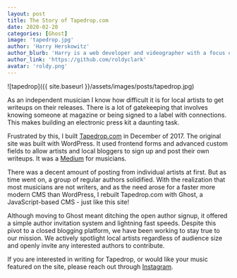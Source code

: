 ```yaml
---
layout: post
title: The Story of Tapedrop.com
date: 2020-02-20
categories: [Ghost]
image: 'tapedrop.jpg'
author: 'Harry Herskowitz'
author_blurb: 'Harry is a web developer and videographer with a focus on using technology to empower local artists and communities'
author_link: 'https://github.com/roldyclark'
avatar: 'roldy.png'
---
```


![tapedrop]({{ site.baseurl }}/assets/images/posts/tapedrop.jpg)

As an independent musician I know how difficult it is for local artists to get writeups on their releases. There is a lot of gatekeeping that involves knowing someone at magazine or being signed to a label with connections. This makes building an electronic press kit a daunting task.

Frustrated by this, I built [Tapedrop.com](https://tapedrop.com/) in December of 2017. The original site was built with WordPress. It used frontend forms and advanced custom fields to allow artists and local bloggers to sign up and post their own writeups. It was a [Medium](https://medium.com/) for musicians.

There was a decent amount of posting from individual artists at first. But as time went on, a group of regular authors solidified. With the realization that most musicians are not writers, and as the need arose for a faster more modern CMS than WordPress, I rebuilt Tapedrop.com with Ghost, a JavaScript-based CMS - just like this site!

Although moving to Ghost meant ditching the open author signup, it offered a simple author invitation system and lightning fast speeds. Despite this pivot to a closed blogging platform, we have been working to stay true to our mission. We actively spotlight local artists regardless of audience size and openly invite any interested authors to contribute.

If you are interested in writing for Tapedrop, or would like your music featured on the site, please reach out through [Instagram](https://instagram.com/tapedrop).
